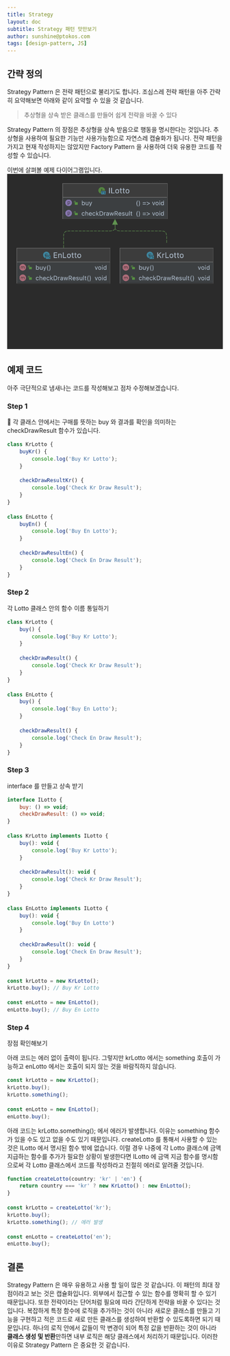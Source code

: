 ```yaml
---
title: Strategy
layout: doc
subtitle: Strategy 패턴 맛만보기
author: sunshine@ptokos.com
tags: [design-pattern, JS]
---
```


## 간략 정의
Strategy Pattern 은 전략 패턴으로 불리기도 합니다. 조심스레 전략 패턴을 아주 간략히 요약해보면 아래와 같이 요약할 수 있을 것 같습니다. 
> 추상형을 상속 받은 클래스를 만들어 쉽게 전략을 바꿀 수 있다

Strategy Pattern 의 장점은 추상형을 상속 받음으로 행동을 명시한다는 것입니다. 
추상형을 사용하여 필요한 기능만 사용가능함으로 자연스레 캡슐화가 됩니다. 전략 패턴을 가지고 현재 작성하지는 않았지만 Factory Pattern 을 사용하여 더욱 유용한 코드를 작성할 수 있습니다.

이번에 살펴볼 예제 다이어그램입니다.
![Alt text](/assets/img/design-pattern/strategy-1.png)

## 예제 코드
아주 극단적으로 냄새나는 코드를 작성해보고 점차 수정해보겠습니다.

### Step 1
🤮
각 클래스 안에서는 구매를 뜻하는 buy 와 결과를 확인을 의미하는 checkDrawResult 함수가 있습니다.  
```javascript
class KrLotto {
    buyKr() {
        console.log('Buy Kr Lotto');
    }

    checkDrawResultKr() {
        console.log('Check Kr Draw Result');
    }
}

class EnLotto {
    buyEn() {
        console.log('Buy En Lotto');
    }

    checkDrawResultEn() {
        console.log('Check En Draw Result');
    }
}
```

### Step 2
각 Lotto 클래스 안의 함수 이름 통일하기

```javascript
class KrLotto {
    buy() {
        console.log('Buy Kr Lotto');
    }

    checkDrawResult() {
        console.log('Check Kr Draw Result');
    }
}

class EnLotto {
    buy() {
        console.log('Buy En Lotto');
    }

    checkDrawResult() {
        console.log('Check En Draw Result');
    }
}
```

### Step 3
interface 를 만들고 상속 받기
```javascript
interface ILotto {
    buy: () => void;
    checkDrawResult: () => void;
}

class KrLotto implements ILotto {
    buy(): void {
        console.log('Buy Kr Lotto');
    }

    checkDrawResult(): void {
        console.log('Check Kr Draw Result');
    }
}

class EnLotto implements ILotto {
    buy(): void {
        console.log('Buy En Lotto')
    }

    checkDrawResult(): void {
        console.log('Check En Draw Result');
    }
}

const krLotto = new KrLotto();
krLotto.buy(); // Buy Kr Lotto

const enLotto = new EnLotto();
enLotto.buy(); // Buy En Lotto
```

### Step 4
장점 확인해보기

아래 코드는 에러 없이 출력이 됩니다. 그렇지만 krLotto 에서는 something 호출이 가능하고 enLotto 에서는 호출이 되지 않는 것을 바람직하지 않습니다.

```javascript
const krLotto = new KrLotto();
krLotto.buy();
krLotto.something();

const enLotto = new EnLotto();
enLotto.buy();
```

아래 코드는 krLotto.something(); 에서 에러가 발생합니다. 이유는 something 함수가 있을 수도 있고 없을 수도 있기 때문입니다. 
createLotto 를 통해서 사용할 수 있는 것은 ILotto 에서 명시된 함수 밖에 없습니다. 
이럴 경우 나중에 각 Lotto 클래스에 금액 지급하는 함수를 추가가 필요한 상황이 발생한다면 ILotto 에 금액 지금 함수를 명시함으로써 각 Lotto 클래스에서 코드를 작성하라고 친절히 에러로 알려줄 것입니다.

```javascript
function createLotto(country: 'kr' | 'en') {
    return country === 'kr' ? new KrLotto() : new EnLotto();
}

const krLotto = createLotto('kr');
krLotto.buy();
krLotto.something(); // 에러 발생

const enLotto = createLotto('en');
enLotto.buy();
```

## 결론
Strategy Pattern 은 매우 유용하고 사용 할 일이 많은 것 같습니다. 이 패턴의 최대 장점이라고 보는 것은 캡슐화입니다.
외부에서 접근할 수 있는 함수를 명확히 할 수 있기 때문입니다. 또한 전략이라는 단어처럼 필요에 따라 간단하게 전략을 바꿀 수 있다는 것입니다.
복잡하게 특정 함수에 로직을 추가하는 것이 아니라 새로운 클래스를 만들고 기능을 구현하고 적은 코드로 새로 만든 클래스를 생성하여 반환할 수 있도록하면 되기 때문입니다.
하나의 로직 안에서 값들이 막 변경이 되어 특정 값을 반환하는 것이 아니라 **클래스 생성 및 반환**만하면 내부 로직은 해당 클래스에서 처리하기 때문입니다.
이러한 이유로 Strategy Pattern 은 중요한 것 같습니다.
